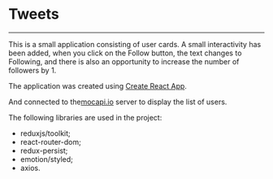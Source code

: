 # Tweets

---

This is a small application consisting of user cards. A small interactivity has
been added, when you click on the Follow button, the text changes to Following,
and there is also an opportunity to increase the number of followers by 1.

The application was created using
[Create React App](https://github.com/facebook/create-react-app).

And connected to the[mocapi.io](https://mockapi.io/) server to display the list
of users.

The following libraries are used in the project:

- reduxjs/toolkit;
- react-router-dom;
- redux-persist;
- emotion/styled;
- axios.
